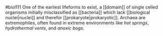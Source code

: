 #biol111 
One of the earliest lifeforms to exist, a [[domain]] of single celled organisms initially misclassified as [[bacteria]] which lack [[biological nuclei|nuclei]] and therefor [[prokaryote|prokaryotic]]. Archaea are extremophiles, often found in extreme environments like *hot springs*, *hydrothermal vents*, and *anoxic bogs*.